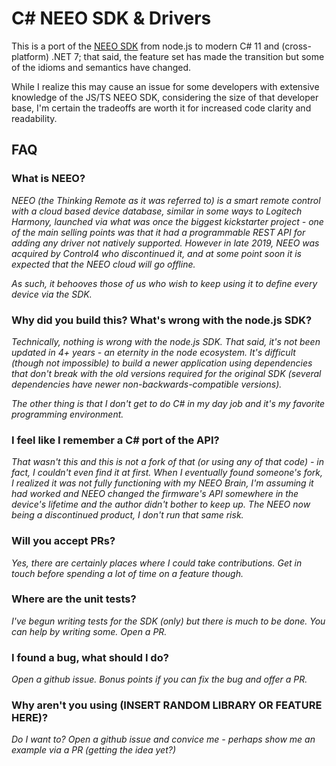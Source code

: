 # C# NEEO SDK & Drivers

This is a port of the [NEEO SDK](https://github.com/NEEOInc/neeo-sdk) from node.js to modern C# 11 and (cross-platform) .NET 7; that said, the feature set has made the transition but some of the idioms and semantics have changed.  

While I realize this may cause an issue for some developers with extensive knowledge of the JS/TS NEEO SDK, considering the size of that developer base, I'm certain the tradeoffs are worth it for increased code clarity and readability.

## FAQ

### What is NEEO?

*NEEO (the Thinking Remote as it was referred to) is a smart remote control with a cloud based device database, similar in some ways to Logitech Harmony, launched via what was once the biggest kickstarter project - one of the main selling points was that it had a programmable REST API for adding any driver not natively supported.  However in late 2019, NEEO was acquired by Control4 who discontinued it, and at some point soon it is expected that the NEEO cloud will go offline.*

*As such, it behooves those of us who wish to keep using it to define every device via the SDK.*

### Why did you build this? What's wrong with the node.js SDK?

*Technically, nothing is wrong with the node.js SDK. That said, it's not been updated in 4+ years - an eternity in the node ecosystem. It's difficult (though not impossible) to build a newer application using dependencies that don't break with the old versions required for the original SDK (several dependencies have newer non-backwards-compatible versions).*

*The other thing is that I don't get to do C# in my day job and it's my favorite programming environment.*

### I feel like I remember a C# port of the API?

*That wasn't this and this is not a fork of that (or using any of that code) - in fact, I couldn't even find it at first. When I eventually found someone's fork, I realized it was not fully functioning with my NEEO Brain, I'm assuming it had worked and NEEO changed the firmware's API somewhere in the device's lifetime and the author didn't bother to keep up. The NEEO now being a discontinued product, I don't run that same risk.*

### Will you accept PRs?

*Yes, there are certainly places where I could take contributions. Get in touch before spending a lot of time on a feature though.*

### Where are the unit tests?

*I've begun writing tests for the SDK (only) but there is much to be done. You can help by writing some. Open a PR.*

### I found a bug, what should I do?

*Open a github issue. Bonus points if you can fix the bug and offer a PR.*

### Why aren't you using (INSERT RANDOM LIBRARY OR FEATURE HERE)?

*Do I want to? Open a github issue and convice me - perhaps show me an example via a PR (getting the idea yet?)*
